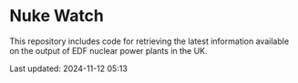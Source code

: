 # Nuke Watch

This repository includes code for retrieving the latest information available on the output of EDF nuclear power plants in the UK.

Last updated: 2024-11-12 05:13